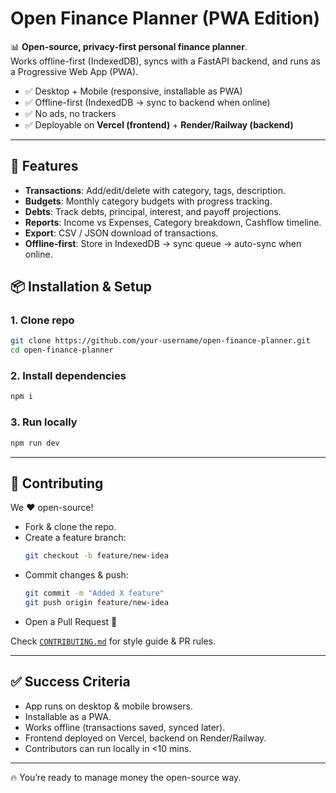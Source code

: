 # Open Finance Planner (PWA Edition)

📊 **Open-source, privacy-first personal finance planner**.  
Works offline-first (IndexedDB), syncs with a FastAPI backend, and runs as a Progressive Web App (PWA).  

- ✅ Desktop + Mobile (responsive, installable as PWA)  
- ✅ Offline-first (IndexedDB → sync to backend when online)  
- ✅ No ads, no trackers  
- ✅ Deployable on **Vercel (frontend)** + **Render/Railway (backend)**  

---

## 🚀 Features

- **Transactions**: Add/edit/delete with category, tags, description.  
- **Budgets**: Monthly category budgets with progress tracking.  
- **Debts**: Track debts, principal, interest, and payoff projections.  
- **Reports**: Income vs Expenses, Category breakdown, Cashflow timeline.  
- **Export**: CSV / JSON download of transactions.  
- **Offline-first**: Store in IndexedDB → sync queue → auto-sync when online.  

## 📦 Installation & Setup

### 1. Clone repo
```bash
git clone https://github.com/your-username/open-finance-planner.git
cd open-finance-planner
```

### 2. Install dependencies
```bash
npm i
```

### 3. Run locally
```bash
npm run dev
```

---

## 🤝 Contributing

We ❤️ open-source!  

- Fork & clone the repo.  
- Create a feature branch:  
  ```bash
  git checkout -b feature/new-idea
  ```
- Commit changes & push:  
  ```bash
  git commit -m "Added X feature"
  git push origin feature/new-idea
  ```
- Open a Pull Request 🎉  

Check [`CONTRIBUTING.md`](./CONTRIBUTING.md) for style guide & PR rules.  

---

## ✅ Success Criteria

- App runs on desktop & mobile browsers.  
- Installable as a PWA.  
- Works offline (transactions saved, synced later).  
- Frontend deployed on Vercel, backend on Render/Railway.  
- Contributors can run locally in <10 mins.  

---

🔥 You’re ready to manage money the open-source way.  
